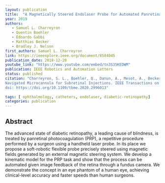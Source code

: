 ```yaml
---
layout: publication
title:  "A Magnetically Steered Endolaser Probe for Automated Panretinal Photocoagulation"
year: 2019
authors: 
   - Samuel L. Charreyron
   - Quentin Boehler
   - Edoardo Gabbi
   - Matthias Becker
   - Bradley J. Nelson
first_authors: Samuel L. Charreyron
link: https://ieeexplore.ieee.org/document/8584045
publication_date: 2018-12-20
youtube_link: "https://www.youtube.com/embed/tn3S35KEDWM"
publication: IEEE Robotics and Automation Letters
status: published
citation: "Charreyron, S. L., Boehler, Q., Danun, A., Mesot, A., Becker, M., & Nelson, B. J. (2020). A Magnetically
Navigated Microcannula for Subretinal Injections. IEEE Transactions on Biomedical Engineering.
doi: https://doi.org/10.1109/tbme.2020.2996013"
   
tags: [ ophthalmology, catheters, endolaser, diabetic-retinopathy]
categories: publication
---
```


## Abstract ##
The advanced state of diabetic retinopathy, a leading cause of blindness, is treated by panretinal photocoagulation
(PRP), a repetitive procedure performed by a surgeon using a handheld laser probe. In its place we propose a
soft-robotic flexible probe precisely steered using magnetic fields generated by an external magnetic steering system.
We develop a kinematic model for the PRP task and show that the process can be automated given image feedback of the
retina through a fundus camera. We demonstrate the concept in an eye phantom of a human eye, achieving clinical-level
accuracy and faster speeds than human surgeons.
